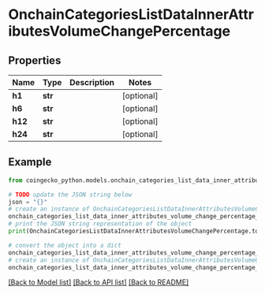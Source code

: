 # OnchainCategoriesListDataInnerAttributesVolumeChangePercentage


## Properties

Name | Type | Description | Notes
------------ | ------------- | ------------- | -------------
**h1** | **str** |  | [optional] 
**h6** | **str** |  | [optional] 
**h12** | **str** |  | [optional] 
**h24** | **str** |  | [optional] 

## Example

```python
from coingecko_python.models.onchain_categories_list_data_inner_attributes_volume_change_percentage import OnchainCategoriesListDataInnerAttributesVolumeChangePercentage

# TODO update the JSON string below
json = "{}"
# create an instance of OnchainCategoriesListDataInnerAttributesVolumeChangePercentage from a JSON string
onchain_categories_list_data_inner_attributes_volume_change_percentage_instance = OnchainCategoriesListDataInnerAttributesVolumeChangePercentage.from_json(json)
# print the JSON string representation of the object
print(OnchainCategoriesListDataInnerAttributesVolumeChangePercentage.to_json())

# convert the object into a dict
onchain_categories_list_data_inner_attributes_volume_change_percentage_dict = onchain_categories_list_data_inner_attributes_volume_change_percentage_instance.to_dict()
# create an instance of OnchainCategoriesListDataInnerAttributesVolumeChangePercentage from a dict
onchain_categories_list_data_inner_attributes_volume_change_percentage_from_dict = OnchainCategoriesListDataInnerAttributesVolumeChangePercentage.from_dict(onchain_categories_list_data_inner_attributes_volume_change_percentage_dict)
```
[[Back to Model list]](../README.md#documentation-for-models) [[Back to API list]](../README.md#documentation-for-api-endpoints) [[Back to README]](../README.md)


